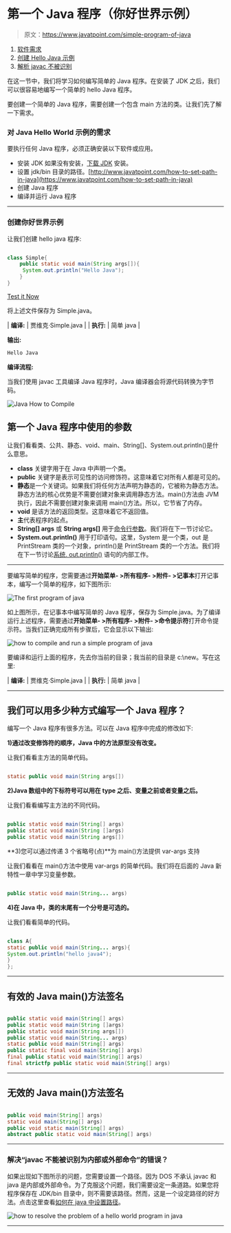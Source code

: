 # 第一个 Java 程序（你好世界示例）

> 原文：<https://www.javatpoint.com/simple-program-of-java>

1.  [软件需求](#hellojavareq)
2.  [创建 Hello Java 示例](#hellojavaex)
3.  [解析 javac 不被识别](#hellojavawhatjavacnot)

在这一节中，我们将学习如何编写简单的 Java 程序。在安装了 JDK 之后，我们可以很容易地编写一个简单的 hello Java 程序。

要创建一个简单的 Java 程序，需要创建一个包含 main 方法的类。让我们先了解一下需求。

### 对 Java Hello World 示例的需求

要执行任何 Java 程序，必须正确安装以下软件或应用。

*   安装 JDK 如果没有安装，[下载 JDK](http://www.oracle.com/technetwork/java/javase/downloads/index.html) 安装。
*   设置 jdk/bin 目录的路径。[http://www.javatpoint.com/how-to-set-path-in-java](https://www.javatpoint.com/how-to-set-path-in-java)
*   创建 Java 程序
*   编译并运行 Java 程序

* * *

### 创建你好世界示例

让我们创建 hello java 程序:

```java

class Simple{
    public static void main(String args[]){
     System.out.println("Hello Java");
    }
}

```

[Test it Now](https://www.javatpoint.com/opr/test.jsp?filename=Simple)

将上述文件保存为 Simple.java。

| **编译:** | 贾维克·Simple.java |
| **执行:** | 简单 java |

**输出:**

```java
Hello Java

```

**编译流程:**

当我们使用 javac 工具编译 Java 程序时，Java 编译器会将源代码转换为字节码。

![Java How to Compile](../img/7293c8f3fcad7cd07e392a1d04ff6588.png)

## 第一个 Java 程序中使用的参数

让我们看看类、公共、静态、void、main、String[]、System.out.println()是什么意思。

*   **class** 关键字用于在 Java 中声明一个类。
*   **public** 关键字是表示可见性的访问修饰符。这意味着它对所有人都是可见的。
*   **静态**是一个关键词。如果我们将任何方法声明为静态的，它被称为静态方法。静态方法的核心优势是不需要创建对象来调用静态方法。main()方法由 JVM 执行，因此不需要创建对象来调用 main()方法。所以，它节省了内存。
*   **void** 是该方法的返回类型。这意味着它不返回值。
*   **主**代表程序的起点。
*   **String[] args** 或 **String args[]** 用于[命令行参数](https://www.javatpoint.com/command-line-argument)。我们将在下一节讨论它。
*   **System.out.println()** 用于打印语句。这里，System 是一个类，out 是 PrintStream 类的一个对象，println()是 PrintStream 类的一个方法。我们将在下一节讨论[系统. out.println()](https://www.javatpoint.com/system-out-println-in-java) 语句的内部工作。

* * *

要编写简单的程序，您需要通过**开始菜单- >所有程序- >附件- >记事本**打开记事本，编写一个简单的程序，如下图所示:

![The first program of java](../img/aa778b8a87c673dd9cd29941503fc540.png)

如上图所示，在记事本中编写简单的 Java 程序，保存为 Simple.java。为了编译运行上述程序，需要通过**开始菜单- >所有程序- >附件- >命令提示符**打开命令提示符。当我们正确完成所有步骤后，它会显示以下输出:

![how to compile and run a simple program of java](../img/9140b5e09982f91968f9ac8aea2445c3.png)

要编译和运行上面的程序，先去你当前的目录；我当前的目录是 c:\new。写在这里:

| **编译:** | 贾维克·Simple.java |
| **执行:** | 简单 java |

* * *

## 我们可以用多少种方式编写一个 Java 程序？

编写一个 Java 程序有很多方法。可以在 Java 程序中完成的修改如下:

**1)通过改变修饰符的顺序，Java 中的方法原型没有改变。**

让我们看看主方法的简单代码。

```java

static public void main(String args[])

```

**2)Java 数组中的下标符号可以用在 type 之后、变量之前或者变量之后。**

让我们看看编写主方法的不同代码。

```java

public static void main(String[] args)
public static void main(String []args)
public static void main(String args[])

```

**3)您可以通过传递 3 个省略号(点)**为 main()方法提供 var-args 支持

让我们看看在 main()方法中使用 var-args 的简单代码。我们将在后面的 Java 新特性一章中学习变量参数。

```java

public static void main(String... args)

```

**4)在 Java 中，类的末尾有一个分号是可选的。**

让我们看看简单的代码。

```java

class A{
static public void main(String... args){
System.out.println("hello java4");
}
};

```

* * *

## 有效的 Java main()方法签名

```java

public static void main(String[] args)
public static void main(String []args)
public static void main(String args[])
public static void main(String... args)
static public void main(String[] args)
public static final void main(String[] args)
final public static void main(String[] args)
final strictfp public static void main(String[] args)

```

* * *

## 无效的 Java main()方法签名

```java

public void main(String[] args)
static void main(String[] args)
public void static main(String[] args)
abstract public static void main(String[] args)

```

* * *

 ### 解决“javac 不能被识别为内部或外部命令”的错误？

如果出现如下图所示的问题，您需要设置一个路径。因为 DOS 不承认 javac 和 java 是内部或外部命令。为了克服这个问题，我们需要设定一条道路。如果您将程序保存在 JDK/bin 目录中，则不需要该路径。然而，这是一个设定路径的好方法。点击这里查看[如何在 java 中设置路径](how-to-set-path-in-java)。

![how to resolve the problem of a hello world program in java](../img/9b46a3162689dc21be410aa950c06d5c.png)

* * *